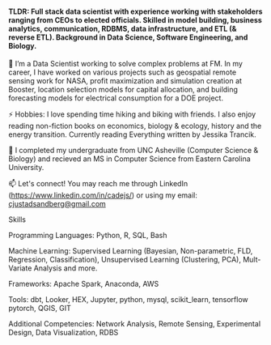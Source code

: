 #### TLDR: Full stack data scientist with experience working with stakeholders ranging from CEOs to elected officials. Skilled in model building, business analytics, communication, RDBMS, data infrastructure, and ETL (& reverse ETL).  Background in Data Science, Software Engineering, and Biology.  

🔭 I’m a Data Scientist working to solve complex problems at FM. In my career, I have worked on various projects such as geospatial remote sensing work for NASA, profit maximization and simulation creation at Booster, location selection models for capital allocation, and building forecasting models for electrical consumption for a DOE project.

⚡ Hobbies: I love spending time hiking and biking with friends. I also enjoy reading non-fiction books on economics, biology & ecology, history and the energy transition. Currently reading Everything written by Jessika Trancik.

🌱 I completed my undergraduate from UNC Asheville (Computer Science & Biology) and recieved an MS in Computer Science from Eastern Carolina University. 

📫 Let's connect! You may reach me through LinkedIn (https://www.linkedin.com/in/cadejs/) or using my email: cjustadsandberg@gmail.com

Skills

Programming Languages: Python, R, SQL,  Bash

Machine Learning: Supervised Learning (Bayesian, Non-parametric, FLD, Regression, Classification), Unsupervised Learning (Clustering, PCA), Mult-Variate Analysis and more.

Frameworks: Apache Spark, Anaconda, AWS 

Tools: dbt, Looker, HEX, Jupyter, python, mysql, scikit_learn, tensorflow pytorch, QGIS, GIT

Additional Competencies: Network Analysis, Remote Sensing, Experimental Design, Data Visualization, RDBS
